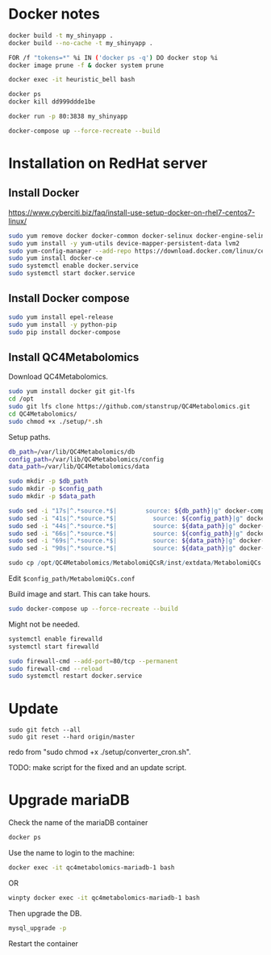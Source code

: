 # Docker notes

```bash
docker build -t my_shinyapp .
docker build --no-cache -t my_shinyapp .

FOR /f "tokens=*" %i IN ('docker ps -q') DO docker stop %i
docker image prune -f & docker system prune

docker exec -it heuristic_bell bash

docker ps
docker kill dd999ddde1be

docker run -p 80:3838 my_shinyapp

docker-compose up --force-recreate --build
```





# Installation on RedHat server


## Install Docker
https://www.cyberciti.biz/faq/install-use-setup-docker-on-rhel7-centos7-linux/

```bash
sudo yum remove docker docker-common docker-selinux docker-engine-selinux && docker-engine docker-ce
sudo yum install -y yum-utils device-mapper-persistent-data lvm2
sudo yum-config-manager --add-repo https://download.docker.com/linux/centos/docker-ce.repo
sudo yum install docker-ce
sudo systemctl enable docker.service
sudo systemctl start docker.service
```



## Install Docker compose

```bash
sudo yum install epel-release
sudo yum install -y python-pip
sudo pip install docker-compose
```



## Install QC4Metabolomics

Download QC4Metabolomics.

```bash
sudo yum install docker git git-lfs
cd /opt
sudo git lfs clone https://github.com/stanstrup/QC4Metabolomics.git
cd QC4Metabolomics/
sudo chmod +x ./setup/*.sh
```

Setup paths.


```bash
db_path=/var/lib/QC4Metabolomics/db
config_path=/var/lib/QC4Metabolomics/config
data_path=/var/lib/QC4Metabolomics/data
```


```bash
sudo mkdir -p $db_path
sudo mkdir -p $config_path
sudo mkdir -p $data_path
```

```bash
sudo sed -i "17s|^.*source.*$|        source: ${db_path}|g" docker-compose.yml
sudo sed -i "41s|^.*source.*$|          source: ${config_path}|g" docker-compose.yml
sudo sed -i "44s|^.*source.*$|          source: ${data_path}|g" docker-compose.yml
sudo sed -i "66s|^.*source.*$|          source: ${config_path}|g" docker-compose.yml
sudo sed -i "69s|^.*source.*$|          source: ${data_path}|g" docker-compose.yml
sudo sed -i "90s|^.*source.*$|          source: ${data_path}|g" docker-compose.yml
```



```R
sudo cp /opt/QC4Metabolomics/MetabolomiQCsR/inst/extdata/MetabolomiQCs.conf $config_path
```

Edit `$config_path/MetabolomiQCs.conf`



Build image and start. This can take hours.

```bash
sudo docker-compose up --force-recreate --build
```



Might not be needed.

```bash
systemctl enable firewalld
systemctl start firewalld

sudo firewall-cmd --add-port=80/tcp --permanent
sudo firewall-cmd --reload
sudo systemctl restart docker.service
```





# Update

```
sudo git fetch --all
sudo git reset --hard origin/master
```

redo from "sudo chmod +x ./setup/converter_cron.sh".



TODO: make script for the fixed and an update script.







# Upgrade mariaDB
Check the name of the mariaDB container
```bash
docker ps
```

Use the name to login to the machine:
```bash
docker exec -it qc4metabolomics-mariadb-1 bash
```

OR

```bash
winpty docker exec -it qc4metabolomics-mariadb-1 bash
```

Then upgrade the DB.
```bash
mysql_upgrade -p
```

Restart the container

